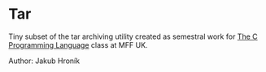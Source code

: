 # Tar

Tiny subset of the tar archiving utility created as semestral work for [The C Programming Language](https://devnull-cz.github.io/c-prog-lang/) class at MFF UK.

Author: Jakub Hroník
